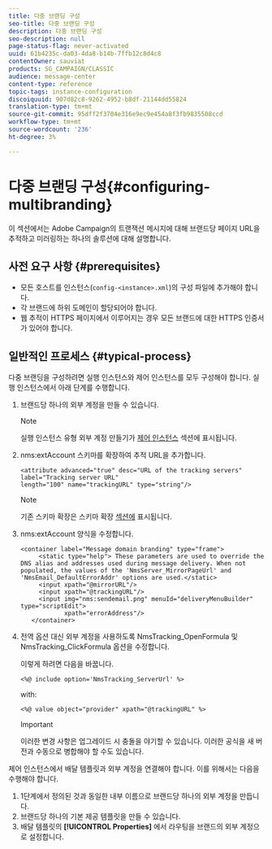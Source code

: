 ```yaml
---
title: 다중 브랜딩 구성
seo-title: 다중 브랜딩 구성
description: 다중 브랜딩 구성
seo-description: null
page-status-flag: never-activated
uuid: 61b4235c-da03-4da8-b14b-7ffb12c8d4c8
contentOwner: sauviat
products: SG_CAMPAIGN/CLASSIC
audience: message-center
content-type: reference
topic-tags: instance-configuration
discoiquuid: 907d82c8-9262-4952-b8df-21144dd55824
translation-type: tm+mt
source-git-commit: 95dff2f3704e316e9ec9e454a8f3fb9835508ccd
workflow-type: tm+mt
source-wordcount: '236'
ht-degree: 3%

---
```



# 다중 브랜딩 구성{#configuring-multibranding}

이 섹션에서는 Adobe Campaign의 트랜잭션 메시지에 대해 브랜드당 페이지 URL을 추적하고 미러링하는 하나의 솔루션에 대해 설명합니다.

## 사전 요구 사항 {#prerequisites}

* 모든 호스트를 인스턴스(`config-<instance>.xml`)의 구성 파일에 추가해야 합니다.
* 각 브랜드에 하위 도메인이 할당되어야 합니다.
* 웹 추적이 HTTPS 페이지에서 이루어지는 경우 모든 브랜드에 대한 HTTPS 인증서가 있어야 합니다.

## 일반적인 프로세스 {#typical-process}

다중 브랜딩을 구성하려면 실행 인스턴스와 제어 인스턴스를 모두 구성해야 합니다. 실행 인스턴스에서 아래 단계를 수행합니다.

1. 브랜드당 하나의 외부 계정을 만들 수 있습니다.

   >[!NOTE]
   >
   >실행 인스턴스 유형 외부 계정 만들기가 [제어 인스턴스](../../message-center/using/creating-a-shared-connection.md#control-instance) 섹션에 표시됩니다.

1. nms:extAccount 스키마를 확장하여 추적 URL을 추가합니다.

   ```
   <attribute advanced="true" desc="URL of the tracking servers" label="Tracking server URL"
   length="100" name="trackingURL" type="string"/>
   ```

   >[!NOTE]
   >
   >기존 스키마 확장은 스키마 확장 [섹션에](../../configuration/using/extending-a-schema.md) 표시됩니다.

1. nms:extAccount 양식을 수정합니다.

   ```
   <container label="Message domain branding" type="frame">
        <static type="help"> These parameters are used to override the DNS alias and addresses used during message delivery. When not populated, the values of the 'NmsServer_MirrorPageUrl' and 'NmsEmail_DefaultErrorAddr' options are used.</static>
        <input xpath="@mirrorURL"/>
        <input xpath="@trackingURL"/>
        <input img="nms:sendemail.png" menuId="deliveryMenuBuilder" type="scriptEdit">
               xpath="errorAddress"/>
      </container>
   ```

1. 전역 옵션 대신 외부 계정을 사용하도록 NmsTracking_OpenFormula 및 NmsTracking_ClickFormula 옵션을 수정합니다.

   이렇게 하려면 다음을 바꿉니다.

   ```
   <%@ include option='NmsTracking_ServerUrl' %>
   ```

   with:

   ```
   <%@ value object="provider" xpath="@trackingURL" %>
   ```

   >[!IMPORTANT]
   >
   >이러한 변경 사항은 업그레이드 시 충돌을 야기할 수 있습니다. 이러한 공식을 새 버전과 수동으로 병합해야 할 수도 있습니다.

제어 인스턴스에서 배달 템플릿과 외부 계정을 연결해야 합니다. 이를 위해서는 다음을 수행해야 합니다.

1. 1단계에서 정의된 것과 동일한 내부 이름으로 브랜드당 하나의 외부 계정을 만듭니다.
1. 브랜드당 하나의 기본 제공 템플릿을 만들 수 있습니다.
1. 배달 템플릿의 **[!UICONTROL Properties]** 에서 라우팅을 브랜드의 외부 계정으로 설정합니다.


